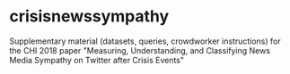 # crisisnewssympathy
Supplementary material (datasets, queries, crowdworker instructions) for the CHI 2018 paper "Measuring, Understanding, and Classifying News Media Sympathy on Twitter after Crisis Events"
